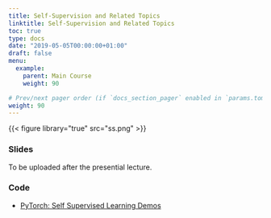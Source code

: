 ```yaml
---
title: Self-Supervision and Related Topics
linktitle: Self-Supervision and Related Topics
toc: true
type: docs
date: "2019-05-05T00:00:00+01:00"
draft: false
menu:
  example:
    parent: Main Course
    weight: 90

# Prev/next pager order (if `docs_section_pager` enabled in `params.toml`)
weight: 90
---
```


{{< figure library="true" src="ss.png" >}}

### Slides

To be uploaded after the presential lecture.

### Code

* [PyTorch: Self Supervised Learning Demos](https://githubtocolab.com/dlmacedo/starter-academic/blob/master/content/courses/deeplearning/notebooks/pytorch/Self_Supervised_Learning_Demos.ipynb)
